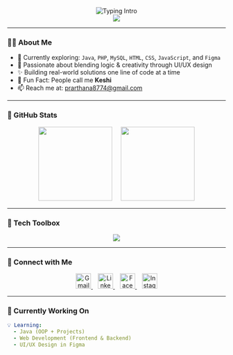 
<!-- Header Section -->
<div align="center">
  <img src="https://readme-typing-svg.herokuapp.com?font=Fira+Code&weight=600&size=28&pause=1000&color=A93DCB&center=true&vCenter=true&width=900&lines=Hi+I'm+Prarthana+Karunasena!+👋;Also+known+as+Keshi+🦄;Aspiring+Software+Engineer+%7C+Web+Dev+%7C+UI%2FUX+Explorer;Turning+Ideas+into+Code+%F0%9F%92%A1" alt="Typing Intro" />
  <br />
  <img src="https://capsule-render.vercel.app/api?type=waving&color=gradient&text=Welcome%20to%20My%20World%20of%20Code%20💻&height=100&fontColor=ffffff&fontAlign=50&fontSize=24&animation=twinkling&customColorList=10,7,13,17" />
</div>

---

### 👩‍💻 About Me

- 🌱 Currently exploring: `Java`, `PHP`, `MySQL`, `HTML`, `CSS`, `JavaScript`, and `Figma`
- 🎨 Passionate about blending logic & creativity through UI/UX design
- ✨ Building real-world solutions one line of code at a time
- 🦄 Fun Fact: People call me **Keshi**
- 📫 Reach me at: [prarthana8774@gmail.com](mailto:prarthana8774@gmail.com)

---
### 🌟 GitHub Stats

<p align="center">
  <img src="https://github-readme-stats.vercel.app/api?username=Prarthana725&show_icons=true&theme=radical&count_private=true" height="170" />
  &nbsp;&nbsp;&nbsp;
  <img src="https://github-readme-streak-stats.herokuapp.com/?user=Prarthana725&theme=radical" height="170" />
</p>



---

### 🧰 Tech Toolbox

<p align="center">
  <img src="https://skillicons.dev/icons?i=html,css,js,php,mysql,java,figma,vscode,github,netbeans" />
</p>

---

### 💼 Connect with Me

<p align="center">
  <a href="mailto:prarthana8774@gmail.com" target="_blank" rel="noopener noreferrer">
    <img src="https://cdn.jsdelivr.net/gh/devicons/devicon/icons/google/google-original.svg" width="35" height="35" alt="Gmail" />
  </a>
  &nbsp;&nbsp;
  <a href="https://www.linkedin.com/in/prarthana-karunasena/" target="_blank" rel="noopener noreferrer">
    <img src="https://cdn.jsdelivr.net/gh/devicons/devicon/icons/linkedin/linkedin-original.svg" width="35" height="35" alt="LinkedIn" />
  </a>
  &nbsp;&nbsp;
  <a href="https://www.facebook.com/yourusername" target="_blank" rel="noopener noreferrer">
    <img src="https://cdn.jsdelivr.net/gh/devicons/devicon/icons/facebook/facebook-original.svg" width="35" height="35" alt="Facebook" />
  </a>
  &nbsp;&nbsp;
  <a href="https://www.instagram.com/yourusername" target="_blank" rel="noopener noreferrer">
    <img src="https://upload.wikimedia.org/wikipedia/commons/a/a5/Instagram_icon.png" width="35" height="35" alt="Instagram" />
  </a>
</p>

---

### 🔭 Currently Working On

```yaml
💡 Learning:
  - Java (OOP + Projects)
  - Web Development (Frontend & Backend)
  - UI/UX Design in Figma







